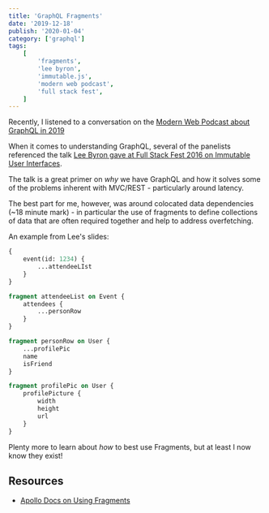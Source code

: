```yaml
---
title: 'GraphQL Fragments'
date: '2019-12-18'
publish: '2020-01-04'
category: ['graphql']
tags:
    [
        'fragments',
        'lee byron',
        'immutable.js',
        'modern web podcast',
        'full stack fest',
    ]
---
```


Recently, I listened to a conversation on the [Modern Web Podcast about GraphQL in 2019](https://modernweb.podbean.com/e/s05e22-modern-web-podcast-whats-up-with-graphql-2019-with-tracy-lee-rob-ocel-tanmai-gopal-and-uri-goldshtein/)

When it comes to understanding GraphQL, several of the panelists referenced the talk [Lee Byron gave at Full Stack Fest 2016 on Immutable User Interfaces](https://www.youtube.com/watch?v=pLvrZPSzHxo).

The talk is a great primer on _why_ we have GraphQL and how it solves some of the problems inherent with MVC/REST - particularly around latency.

The best part for me, however, was around colocated data dependencies (~18 minute mark) - in particular the use of fragments to define collections of data that are often required together and help to address overfetching.

An example from Lee's slides:

```graphql
{
    event(id: 1234) {
        ...attendeeLIst
    }
}

fragment attendeeList on Event {
    attendees {
        ...personRow
    }
}

fragment personRow on User {
    ...profilePic
    name
    isFriend
}

fragment profilePic on User {
    profilePicture {
        width
        height
        url
    }
}
```

Plenty more to learn about _how_ to best use Fragments, but at least I now know they exist!

## Resources

-   [Apollo Docs on Using Fragments](https://www.apollographql.com/docs/react/data/fragments/)
